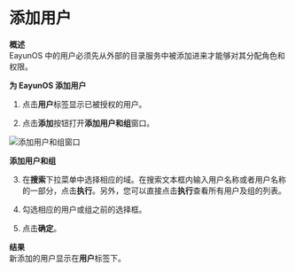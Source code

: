 # 添加用户

**概述**<br/>
EayunOS
中的用户必须先从外部的目录服务中被添加进来才能够对其分配角色和权限。

**为 EayunOS 添加用户**

1. 点击**用户**标签显示已被授权的用户。

2. 点击**添加**按钮打开**添加用户和组**窗口。

 ![添加用户和组窗口](../images/Users_and_Roles-Add_Users_and_Groups_Window.png)

 **添加用户和组**

3. 在**搜索**下拉菜单中选择相应的域。在搜索文本框内输入用户名称或者用户名称的一部分，点击**执行**。另外，您可以直接点击**执行**查看所有用户及组的列表。

4. 勾选相应的用户或组之前的选择框。

5. 点击**确定**。

**结果**<br/>
新添加的用户显示在**用户**标签下。

